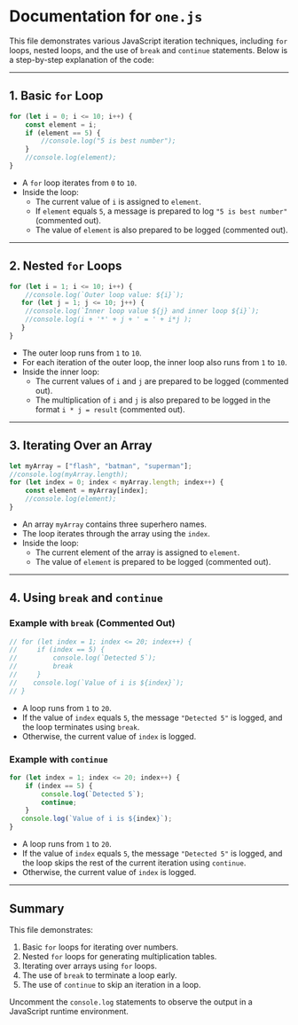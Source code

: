# Documentation for `one.js`

This file demonstrates various JavaScript iteration techniques, including `for` loops, nested loops, and the use of `break` and `continue` statements. Below is a step-by-step explanation of the code:

---

## 1. Basic `for` Loop
```javascript
for (let i = 0; i <= 10; i++) {
    const element = i;
    if (element == 5) {
        //console.log("5 is best number");
    }
    //console.log(element);
}
```
- A `for` loop iterates from `0` to `10`.
- Inside the loop:
  - The current value of `i` is assigned to `element`.
  - If `element` equals `5`, a message is prepared to log `"5 is best number"` (commented out).
  - The value of `element` is also prepared to be logged (commented out).

---

## 2. Nested `for` Loops
```javascript
for (let i = 1; i <= 10; i++) {
    //console.log(`Outer loop value: ${i}`);
   for (let j = 1; j <= 10; j++) {
    //console.log(`Inner loop value ${j} and inner loop ${i}`);
    //console.log(i + '*' + j + ' = ' + i*j );
   }
}
```
- The outer loop runs from `1` to `10`.
- For each iteration of the outer loop, the inner loop also runs from `1` to `10`.
- Inside the inner loop:
  - The current values of `i` and `j` are prepared to be logged (commented out).
  - The multiplication of `i` and `j` is also prepared to be logged in the format `i * j = result` (commented out).

---

## 3. Iterating Over an Array
```javascript
let myArray = ["flash", "batman", "superman"];
//console.log(myArray.length);
for (let index = 0; index < myArray.length; index++) {
    const element = myArray[index];
    //console.log(element);
}
```
- An array `myArray` contains three superhero names.
- The loop iterates through the array using the `index`.
- Inside the loop:
  - The current element of the array is assigned to `element`.
  - The value of `element` is prepared to be logged (commented out).

---

## 4. Using `break` and `continue`
### Example with `break` (Commented Out)
```javascript
// for (let index = 1; index <= 20; index++) {
//     if (index == 5) {
//         console.log(`Detected 5`);
//         break
//     }
//    console.log(`Value of i is ${index}`);
// }
```
- A loop runs from `1` to `20`.
- If the value of `index` equals `5`, the message `"Detected 5"` is logged, and the loop terminates using `break`.
- Otherwise, the current value of `index` is logged.

### Example with `continue`
```javascript
for (let index = 1; index <= 20; index++) {
    if (index == 5) {
        console.log(`Detected 5`);
        continue;
    }
   console.log(`Value of i is ${index}`);
}
```
- A loop runs from `1` to `20`.
- If the value of `index` equals `5`, the message `"Detected 5"` is logged, and the loop skips the rest of the current iteration using `continue`.
- Otherwise, the current value of `index` is logged.

---

## Summary
This file demonstrates:
1. Basic `for` loops for iterating over numbers.
2. Nested `for` loops for generating multiplication tables.
3. Iterating over arrays using `for` loops.
4. The use of `break` to terminate a loop early.
5. The use of `continue` to skip an iteration in a loop.

Uncomment the `console.log` statements to observe the output in a JavaScript runtime environment.
